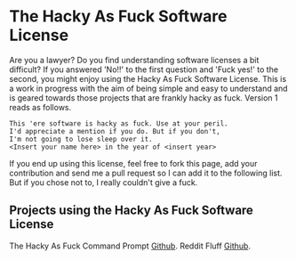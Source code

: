 # The Hacky As Fuck Software License
Are you a lawyer? Do you find understanding software licenses a bit difficult? If you answered 'No!!' to the first question and 'Fuck yes!' to the second, you might enjoy using the Hacky As Fuck Software License. This is a work in progress with the aim of being simple and easy to understand and is geared towards those projects that are frankly hacky as fuck. Version 1 reads as follows.

```
This 'ere software is hacky as fuck. Use at your peril.
I'd appreciate a mention if you do. But if you don't,
I'm not going to lose sleep over it.
<Insert your name here> in the year of <insert year>
```

If you end up using this license, feel free to fork this page, add your contribution and send me a pull request so I can add it to the following list. But if you chose not to, I really couldn't give a fuck.

## Projects using the Hacky As Fuck Software License

The Hacky As Fuck Command Prompt [Github](https://github.com/benhj/thehackyasfuckcommandprompt).
Reddit Fluff [Github](https://github.com/impshum/Reddit-Fluff).
